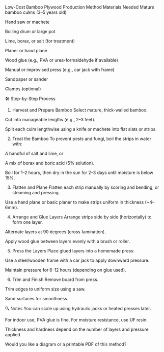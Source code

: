 

Low-Cost Bamboo Plywood Production Method
Materials Needed
Mature bamboo culms (3–5 years old)

Hand saw or machete

Boiling drum or large pot

Lime, borax, or salt (for treatment)

Planer or hand plane

Wood glue (e.g., PVA or urea-formaldehyde if available)

Manual or improvised press (e.g., car jack with frame)

Sandpaper or sander

Clamps (optional)

🛠️ Step-by-Step Process
1. Harvest and Prepare Bamboo
Select mature, thick-walled bamboo.

Cut into manageable lengths (e.g., 2–3 feet).

Split each culm lengthwise using a knife or machete into flat slats or strips.

2. Treat the Bamboo
To prevent pests and fungi, boil the strips in water with:

A handful of salt and lime, or

A mix of borax and boric acid (5% solution).

Boil for 1–2 hours, then dry in the sun for 2–3 days until moisture is below 15%.

3. Flatten and Plane
Flatten each strip manually by scoring and bending, or steaming and pressing.

Use a hand plane or basic planer to make strips uniform in thickness (~4–6mm).

4. Arrange and Glue Layers
Arrange strips side by side (horizontally) to form one layer.

Alternate layers at 90 degrees (cross-lamination).

Apply wood glue between layers evenly with a brush or roller.

5. Press the Layers
Place glued layers into a homemade press:

Use a steel/wooden frame with a car jack to apply downward pressure.

Maintain pressure for 6–12 hours (depending on glue used).

6. Trim and Finish
Remove board from press.

Trim edges to uniform size using a saw.

Sand surfaces for smoothness.

🔍 Notes
You can scale up using hydraulic jacks or heated presses later.

For indoor use, PVA glue is fine. For moisture resistance, use UF resin.

Thickness and hardness depend on the number of layers and pressure applied.

Would you like a diagram or a printable PDF of this method?
